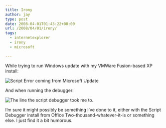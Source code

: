 ```yaml
---
title: Irony
author: jay
type: post
date: 2008-04-01T01:43:22+00:00
url: /2008/04/01/irony/
tags:
  - internetexplorer
  - irony
  - microsoft

---
```

While trying to run Windows update with my VMWare Fusion-based XP install:

![Script Error coming from Microsoft Update][1]

And when running the debugger:

![The line the script debugger took me to.][2]

I’m sure it might possibly be something I’ve done to it, either with the Script Debugger install from Office Two-thousand-whatever-it-is or something else. I just find it a bit humorous.

 [1]: http://sysadminrambles.files.wordpress.com/2008/03/vmware-fusionscreensnapz003.png (RuntimeError)
 [2]: http://sysadminrambles.files.wordpress.com/2008/03/vmware-fusionscreensnapz0021.png (Script Debugger)